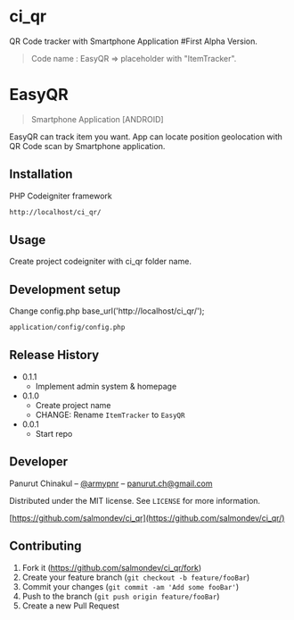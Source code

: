 # ci_qr
QR Code tracker with Smartphone Application
#First Alpha Version.
>Code name : EasyQR => placeholder with "ItemTracker".

# EasyQR
> Smartphone Application [ANDROID]

EasyQR can track item you want. App can locate position geolocation with QR Code scan by Smartphone application.


## Installation

PHP Codeigniter framework

```sh
http://localhost/ci_qr/
```

## Usage

Create project codeigniter with ci_qr folder name.

## Development setup

Change config.php base_url('http://localhost/ci_qr/');

```sh
application/config/config.php
```

## Release History

* 0.1.1
    * Implement admin system & homepage
* 0.1.0
    * Create project name
    * CHANGE: Rename `ItemTracker` to `EasyQR`
* 0.0.1
    * Start repo

## Developer

Panurut Chinakul – [@armypnr](https://twitter.com/armypnr) – panurut.ch@gmail.com

Distributed under the MIT license. See ``LICENSE`` for more information.

[https://github.com/salmondev/ci_qr](https://github.com/salmondev/ci_qr/)

## Contributing

1. Fork it (<https://github.com/salmondev/ci_qr/fork>)
2. Create your feature branch (`git checkout -b feature/fooBar`)
3. Commit your changes (`git commit -am 'Add some fooBar'`)
4. Push to the branch (`git push origin feature/fooBar`)
5. Create a new Pull Request

<!-- Markdown link & img dfn's -->
[npm-image]: https://img.shields.io/npm/v/datadog-metrics.svg?style=flat-square
[npm-url]: https://npmjs.org/package/datadog-metrics
[npm-downloads]: https://img.shields.io/npm/dm/datadog-metrics.svg?style=flat-square
[travis-image]: https://img.shields.io/travis/dbader/node-datadog-metrics/master.svg?style=flat-square
[travis-url]: https://travis-ci.org/dbader/node-datadog-metrics
[wiki]: https://github.com/yourname/yourproject/wiki
